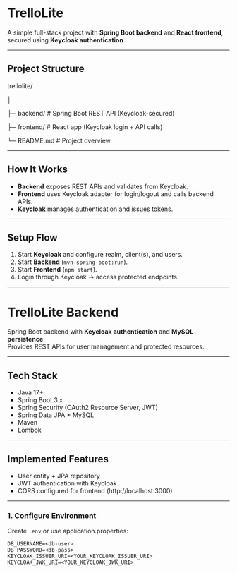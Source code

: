 # TrelloLite

A simple full-stack project with **Spring Boot backend** and **React frontend**, secured using **Keycloak authentication**.

---

## Project Structure
trellolite/

│

├─ backend/ # Spring Boot REST API (Keycloak-secured)

├─ frontend/ # React app (Keycloak login + API calls)

└─ README.md # Project overview


---

## How It Works

- **Backend** exposes REST APIs and validates from Keycloak.
- **Frontend** uses Keycloak adapter for login/logout and calls backend APIs.
- **Keycloak** manages authentication and issues tokens.

---

## Setup Flow

1. Start **Keycloak** and configure realm, client(s), and users.
2. Start **Backend** (`mvn spring-boot:run`).
3. Start **Frontend** (`npm start`).
4. Login through Keycloak → access protected endpoints.

---

# TrelloLite Backend

Spring Boot backend with **Keycloak authentication** and **MySQL persistence**.  
Provides REST APIs for user management and protected resources.

---

## Tech Stack

- Java 17+
- Spring Boot 3.x
- Spring Security (OAuth2 Resource Server, JWT)
- Spring Data JPA + MySQL
- Maven
- Lombok

---

## Implemented Features

- User entity + JPA repository
- JWT authentication with Keycloak
- CORS configured for frontend (http://localhost:3000)

---

### 1. Configure Environment

Create `.env` or use application.properties:

```env
DB_USERNAME=<db-user>
DB_PASSWORD=<db-pass>
KEYCLOAK_ISSUER_URI=<YOUR_KEYCLOAK_ISSUER_URI>
KEYCLOAK_JWK_URI=<YOUR_KEYCLOAK_JWK_URI>
```
